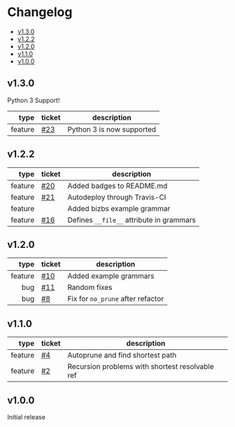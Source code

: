 # Changelog

- [v1.3.0](#v130)
- [v1.2.2](#v122)
- [v1.2.0](#v120)
- [v1.1.0](#v110)
- [v1.0.0](#v100)

## v1.3.0

Python 3 Support!

|    type | ticket                                                   | description               |
|--------:|----------------------------------------------------------|---------------------------|
| feature | [#23](https://github.comm/d0c-s4vage/gramfuzz/issues/23) | Python 3 is now supported |

## v1.2.2

|    type | ticket                                                   | description                              |
|--------:|----------------------------------------------------------|------------------------------------------|
| feature | [#20](https://github.comm/d0c-s4vage/gramfuzz/issues/20) | Added badges to README.md                |
| feature | [#21](https://github.comm/d0c-s4vage/gramfuzz/issues/21) | Autodeploy through Travis-CI             |
| feature |                                                          | Added bizbs example grammar              |
| feature | [#16](https://github.com/d0c-s4vage/gramfuzz/issues/16)  | Defines `__file__` attribute in grammars |

## v1.2.0

|    type | ticket                                                  | description                       |
|--------:|---------------------------------------------------------|-----------------------------------|
| feature | [#10](https://github.com/d0c-s4vage/gramfuzz/issues/10) | Added example grammars            |
|     bug | [#11](https://github.com/d0c-s4vage/gramfuzz/issues/11) | Random fixes                      |
|     bug | [#8](https://github.com/d0c-s4vage/gramfuzz/issues/8)   | Fix for `no_prune` after refactor |

## v1.1.0

|    type | ticket                                                | description                                     |
|--------:|-------------------------------------------------------|-------------------------------------------------|
| feature | [#4](https://github.com/d0c-s4vage/gramfuzz/issues/4) | Autoprune and find shortest path                |
| feature | [#2](https://github.com/d0c-s4vage/gramfuzz/issues/2) | Recursion problems with shortest resolvable ref |

## v1.0.0

Initial release
